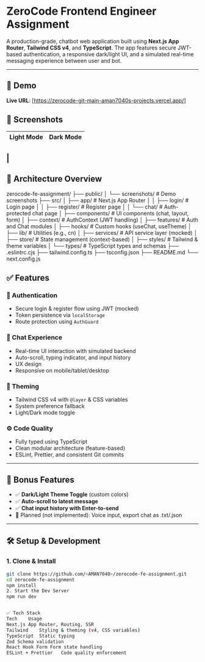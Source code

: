 # ZeroCode Frontend Engineer Assignment

A production-grade, chatbot web application built using **Next.js App Router**, **Tailwind CSS v4**, and **TypeScript**. The app features secure JWT-based authentication, a responsive dark/light UI, and a simulated real-time messaging experience between user and bot.

---

## 🚀 Demo

**Live URL**: [https://zerocode-git-main-aman7040s-projects.vercel.app/] 


## 📸 Screenshots

| Light Mode | Dark Mode |
|------------|-----------|
| 
---

## 🧠 Architecture Overview

zerocode-fe-assignment/
├── public/
│ └── screenshots/ # Demo screenshots
├── src/
│ ├── app/ # Next.js App Router
│ │ ├── login/ # Login page
│ │ ├── register/ # Register page
│ │ └── chat/ # Auth-protected chat page
│ ├── components/ # UI components (chat, layout, form)
│ ├── context/ # AuthContext (JWT handling)
│ ├── features/ # Auth and Chat modules
│ ├── hooks/ # Custom hooks (useChat, useTheme)
│ ├── lib/ # Utilities (e.g., cn)
│ ├── services/ # API service layer (mocked)
│ ├── store/ # State management (context-based)
│ ├── styles/ # Tailwind & theme variables
│ └── types/ # TypeScript types and schemas
├── .eslintrc.cjs
├── tailwind.config.ts
├── tsconfig.json
├── README.md
└── next.config.js




## ✅ Features

### 🔐 Authentication
- Secure login & register flow using JWT (mocked)
- Token persistence via `localStorage`
- Route protection using `AuthGuard`

### 💬 Chat Experience
- Real-time UI interaction with simulated backend
- Auto-scroll, typing indicator, and input history
- UX design
- Responsive on mobile/tablet/desktop

### 🎨 Theming
- Tailwind CSS v4 with `@layer` & CSS variables
- System preference fallback
- Light/Dark mode toggle

### ⚙️ Code Quality
- Fully typed using TypeScript
- Clean modular architecture (feature-based)
- ESLint, Prettier, and consistent Git commits

---

## 🎁 Bonus Features

- ✅ **Dark/Light Theme Toggle** (custom colors)
- ✅ **Auto-scroll to latest message**
- ✅ **Chat input history with Enter-to-send**
- 🚧 Planned (not implemented): Voice input, export chat as .txt/.json

---

## 🛠️ Setup & Development

### 1. Clone & Install

```bash
git clone https://github.com/<AMAN7040>/zerocode-fe-assignment.git
cd zerocode-fe-assignment
npm install
2. Start the Dev Server
npm run dev


✅ Tech Stack
Tech	Usage
Next.js	App Router, Routing, SSR
Tailwind	Styling & theming (v4, CSS variables)
TypeScript	Static typing
Zod	Schema validation
React Hook Form	Form state handling
ESLint + Prettier	Code quality enforcement